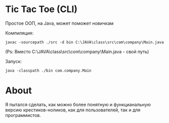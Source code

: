 # Tic Tac Toe (CLI)
Простое ООП, на Java, может поможет новичкам

Компиляция:
```
javac -sourcepath ./src -d bin C:\JAVA\class\src\com\company\Main.java
```
(Ps: Вместо C:\JAVA\class\src\com\company\Main.java - свой путь)

Запуск:
```
java -classpath ./bin com.company.Main
```

# About

Я пытался сделать, как можно более понятную и функцианальную версию крестиков-ноликов, как для пользователей, так и для программистов.
